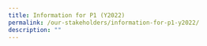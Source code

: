 ```yaml
---
title: Information for P1 (Y2022)
permalink: /our-stakeholders/information-for-p1-y2022/
description: ""
---
```

